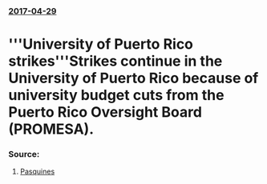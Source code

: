 ### [2017-04-29](/news/2017/04/29/index.md)

# '''University of Puerto Rico strikes'''Strikes continue in the University of Puerto Rico because of university budget cuts from the Puerto Rico Oversight Board (PROMESA).




### Source:

1. [Pasquines](https://pasquines.us/2017/04/25/university-puerto-rico-student-strike-explained/)
